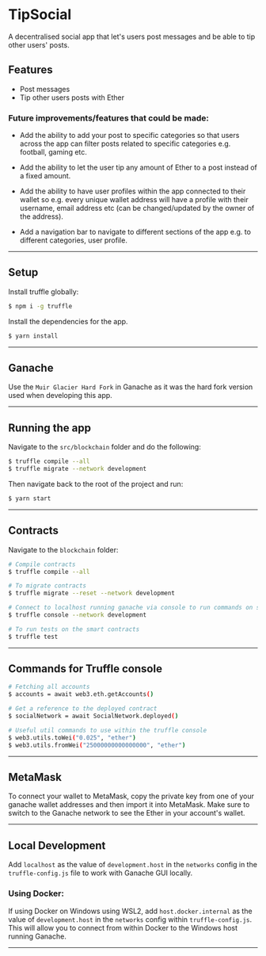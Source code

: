 # TipSocial

A decentralised social app that let's users post messages and be able to tip other users' posts.

## Features

- Post messages
- Tip other users posts with Ether

### Future improvements/features that could be made:

- Add the ability to add your post to specific categories so that users across the app can filter posts related to specific categories e.g. football, gaming etc.

- Add the ability to let the user tip any amount of Ether to a post instead of a fixed amount.

- Add the ability to have user profiles within the app connected to their wallet so e.g. every unique wallet address will have a profile with their username, email address etc (can be changed/updated by the owner of the address).

- Add a navigation bar to navigate to different sections of the app e.g. to different categories, user profile.

---

## Setup

Install truffle globally:

```bash
$ npm i -g truffle
```

Install the dependencies for the app.

```bash
$ yarn install
```

---

## Ganache

Use the `Muir Glacier Hard Fork` in Ganache as it was the hard fork version used when developing this app.

---

## Running the app

Navigate to the `src/blockchain` folder and do the following:

```bash
$ truffle compile --all
$ truffle migrate --network development
```

Then navigate back to the root of the project and run:

```bash
$ yarn start
```

---

## Contracts

Navigate to the `blockchain` folder:

```bash
# Compile contracts
$ truffle compile --all

# To migrate contracts
$ truffle migrate --reset --network development

# Connect to localhost running ganache via console to run commands on smart contracts
$ truffle console --network development

# To run tests on the smart contracts
$ truffle test
```

---

## Commands for Truffle console

```bash
# Fetching all accounts
$ accounts = await web3.eth.getAccounts()

# Get a reference to the deployed contract
$ socialNetwork = await SocialNetwork.deployed()

# Useful util commands to use within the truffle console
$ web3.utils.toWei("0.025", "ether")
$ web3.utils.fromWei("25000000000000000", "ether")
```

---

## MetaMask

To connect your wallet to MetaMask, copy the private key from one of your ganache wallet addresses and then import it into MetaMask. Make sure to switch to the Ganache network to see the Ether in your account's wallet.

---

## Local Development

Add `localhost` as the value of `development.host` in the `networks` config in the `truffle-config.js` file to work with Ganache GUI locally.

### Using Docker:

If using Docker on Windows using WSL2, add `host.docker.internal` as the value of `development.host` in the `networks` config within `truffle-config.js`. This will allow you to connect from within Docker to the Windows host running Ganache.

---
